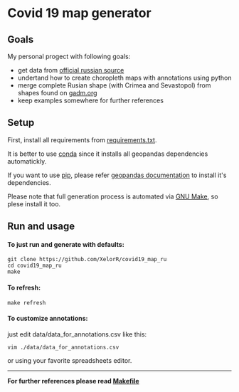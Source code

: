 # Covid 19 map generator

## Goals

My personal progect with following goals:

- get data from [official russian source](https://стопкоронавирус.рф/information/)
- undertand how to create choropleth maps with annotations using python
- merge complete Rusian shape (with Crimea and Sevastopol) from shapes found on [gadm.org](https://gadm.org/)
- keep examples somewhere for further references

## Setup

First, install all requirements from [requirements.txt](./requirements.txt).

It is better to use [conda](https://docs.conda.io/projects/conda/en/latest/user-guide/getting-started.html) since it installs all geopandas dependencies automatickly.

If you want to use [pip](https://pip.pypa.io/en/latest/user_guide/), please refer [geopandas documentation](https://geopandas.org/install.html) to install it's dependencies.

Please note that full generation process is automated via [GNU Make](https://www.gnu.org/software/make/), so plese install it too.

## Run and usage

#### To just run and generate with defaults:

```
git clone https://github.com/XelorR/covid19_map_ru
cd covid19_map_ru
make
```

#### To refresh:

```
make refresh
```

#### To customize annotations:

just edit data/data_for_annotations.csv like this:

```
vim ./data/data_for_annotations.csv
```

or using your favorite spreadsheets editor.

---

**For further references please read [Makefile](./Makefile)**

